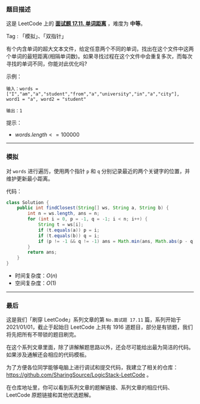 ### 题目描述

这是 LeetCode 上的 **[面试题 17.11. 单词距离](https://leetcode.cn/problems/find-closest-lcci/solution/by-ac_oier-0hv9/)** ，难度为 **中等**。

Tag : 「模拟」、「双指针」



有个内含单词的超大文本文件，给定任意两个不同的单词，找出在这个文件中这两个单词的最短距离(相隔单词数)。如果寻找过程在这个文件中会重复多次，而每次寻找的单词不同，你能对此优化吗?

示例：
```
输入：words = ["I","am","a","student","from","a","university","in","a","city"], word1 = "a", word2 = "student"

输出：1
```
提示：
* $words.length <= 100000$

---

### 模拟

对 `words` 进行遍历，使用两个指针 `p` 和 `q` 分别记录最近的两个关键字的位置，并维护更新最小距离。

代码：
```java
class Solution {
    public int findClosest(String[] ws, String a, String b) {
        int n = ws.length, ans = n;
        for (int i = 0, p = -1, q = -1; i < n; i++) {
            String t = ws[i];
            if (t.equals(a)) p = i;
            if (t.equals(b)) q = i;
            if (p != -1 && q != -1) ans = Math.min(ans, Math.abs(p - q));
        }
        return ans;
    }
}
```
* 时间复杂度：$O(n)$
* 空间复杂度：$O(1)$

---

### 最后

这是我们「刷穿 LeetCode」系列文章的第 `No.面试题 17.11` 篇，系列开始于 2021/01/01，截止于起始日 LeetCode 上共有 1916 道题目，部分是有锁题，我们将先把所有不带锁的题目刷完。

在这个系列文章里面，除了讲解解题思路以外，还会尽可能给出最为简洁的代码。如果涉及通解还会相应的代码模板。

为了方便各位同学能够电脑上进行调试和提交代码，我建立了相关的仓库：https://github.com/SharingSource/LogicStack-LeetCode 。

在仓库地址里，你可以看到系列文章的题解链接、系列文章的相应代码、LeetCode 原题链接和其他优选题解。

